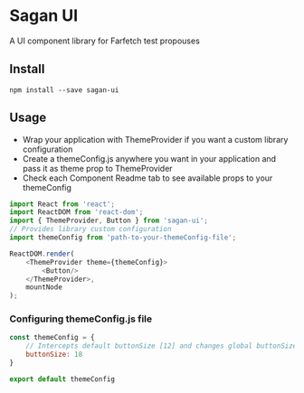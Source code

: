 # Sagan UI

A UI component library for Farfetch test propouses

## Install

    npm install --save sagan-ui

## Usage

 - Wrap your application with ThemeProvider if you want a custom library configuration
 - Create a themeConfig.js anywhere you want in your application and pass it as theme prop to ThemeProvider
 - Check each Component Readme tab to see available props to your themeConfig

~~~js
import React from 'react';
import ReactDOM from 'react-dom';
import { ThemeProvider, Button } from 'sagan-ui';
// Provides library custom configuration
import themeConfig from 'path-to-your-themeConfig-file';

ReactDOM.render(
    <ThemeProvider theme={themeConfig}>
        <Button/>
    </ThemeProvider>,
    mountNode
);
~~~

### Configuring themeConfig.js file

~~~js
const themeConfig = {
    // Intercepts default buttonSize [12] and changes global buttonSize to 18
    buttonSize: 18
}

export default themeConfig
~~~